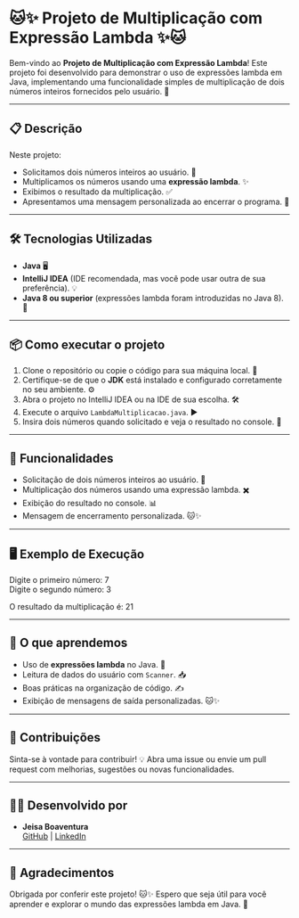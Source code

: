 # 🐱✨ Projeto de Multiplicação com Expressão Lambda ✨🐱

Bem-vindo ao **Projeto de Multiplicação com Expressão Lambda**! Este projeto foi desenvolvido para demonstrar o uso de expressões lambda em Java, implementando uma funcionalidade simples de multiplicação de dois números inteiros fornecidos pelo usuário. 🎉

---

## 📋 **Descrição**

Neste projeto:
- Solicitamos dois números inteiros ao usuário. 🔢
- Multiplicamos os números usando uma **expressão lambda**. ✨
- Exibimos o resultado da multiplicação. ✅
- Apresentamos uma mensagem personalizada ao encerrar o programa. 🎁

---

## 🛠️ **Tecnologias Utilizadas**
- **Java** 🖥️
- **IntelliJ IDEA** (IDE recomendada, mas você pode usar outra de sua preferência). 💡
- **Java 8 ou superior** (expressões lambda foram introduzidas no Java 8). 🚀

---

## 📦 **Como executar o projeto**
1. Clone o repositório ou copie o código para sua máquina local. 📂
2. Certifique-se de que o **JDK** está instalado e configurado corretamente no seu ambiente. ⚙️
3. Abra o projeto no IntelliJ IDEA ou na IDE de sua escolha. 🛠️
4. Execute o arquivo `LambdaMultiplicacao.java`. ▶️
5. Insira dois números quando solicitado e veja o resultado no console. 🎉

---

## 🎯 **Funcionalidades**
- Solicitação de dois números inteiros ao usuário. 📝
- Multiplicação dos números usando uma expressão lambda. ✖️
- Exibição do resultado no console. 📊
- Mensagem de encerramento personalizada. 🐱✨

---

## 🖥️ **Exemplo de Execução**

Digite o primeiro número: 7  
Digite o segundo número: 3

O resultado da multiplicação é: 21




---

## 🌟 **O que aprendemos**
- Uso de **expressões lambda** no Java. 📖
- Leitura de dados do usuário com `Scanner`. 📥
- Boas práticas na organização de código. ✍️
- Exibição de mensagens de saída personalizadas. 🐱✨

---

## 🤝 **Contribuições**
Sinta-se à vontade para contribuir! 💡 Abra uma issue ou envie um pull request com melhorias, sugestões ou novas funcionalidades.

---

## 🧑‍💻 **Desenvolvido por**
- **Jeisa Boaventura**  
  [GitHub](https://github.com/Caaarolb) | [LinkedIn](https://www.linkedin.com/in/-caroline-boaventura/)

---

## 🐾 **Agradecimentos**
Obrigada por conferir este projeto! 🐱✨ Espero que seja útil para você aprender e explorar o mundo das expressões lambda em Java. 🚀

